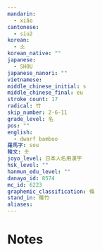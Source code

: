 ```yaml
---
mandarin:
  - xiǎo
cantonese:
  - siu2
korean:
  - 소
korean_native: ""
japanese:
  - SHOU
japanese_nanori: ""
vietnamese:
middle_chinese_initial: s
middle_chinese_final: eu
stroke_count: 17
radical: 竹
skip_number: 2-6-11
grade_level: 名
pos: ""
english:
  - dwarf bamboo
羅馬字: sou
韓文: 솟
joyo_level: 日本人名用漢字
hsk_level: ""
hanmun_edu_level: ""
danayo_id: 8574
mc_id: 6223
graphemic_classification: 條
stand_in: 篠竹
aliases:
---
```


# Notes
